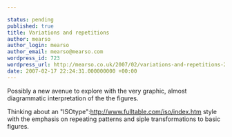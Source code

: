 ```yaml
---

status: pending
published: true
title: Variations and repetitions
author: mearso
author_login: mearso
author_email: mearso@mearso.com
wordpress_id: 723
wordpress_url: http://mearso.co.uk/2007/02/variations-and-repetitions-2/
date: 2007-02-17 22:24:31.000000000 +00:00
---
```

Possibly a new avenue to explore with the very graphic, almost diagrammatic interpretation of the the figures.

Thinking about an "ISOtype":http://www.fulltable.com/iso/index.htm style with the emphasis on repeating patterns and siple transformations to basic figures.
